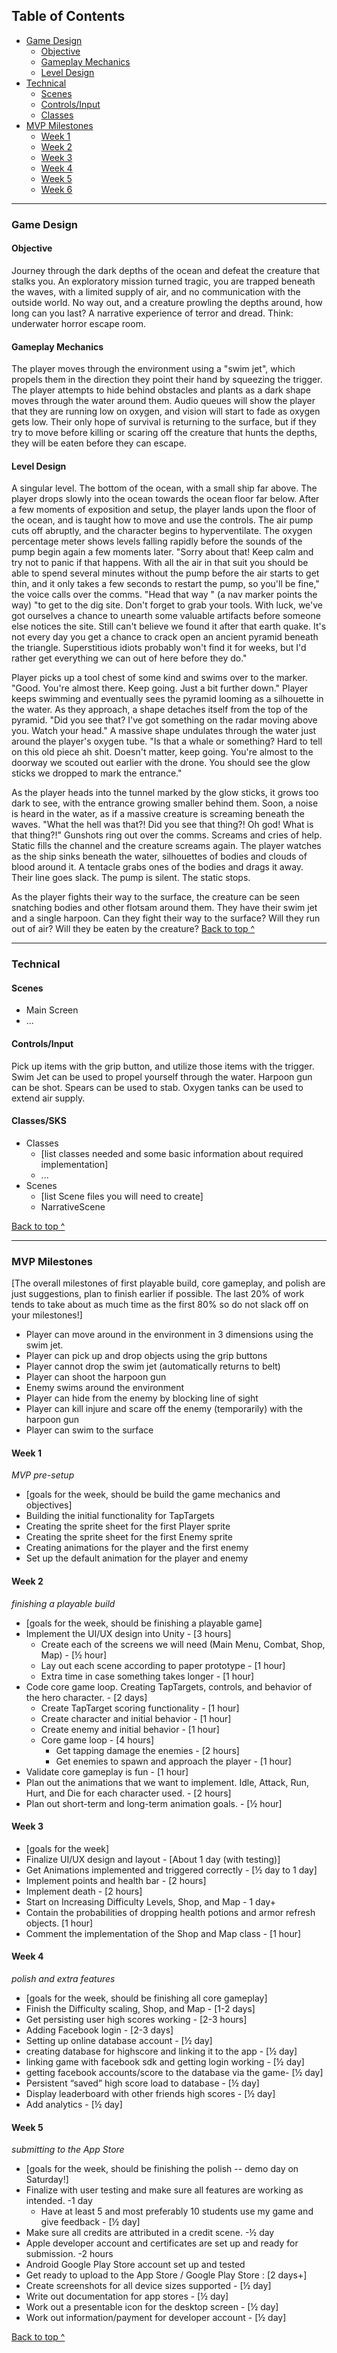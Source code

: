 ## Table of Contents
  * [Game Design](#game-design)
    * [Objective](#objective)
    * [Gameplay Mechanics](#gameplay-mechanics)
    * [Level Design](#level-design)
  * [Technical](#technical)
    * [Scenes](#scenes)
    * [Controls/Input](#controlsinput)
    * [Classes](#classessks)
  * [MVP Milestones](#mvp-milestones)
    * [Week 1](#week-1)
    * [Week 2](#week-2)
    * [Week 3](#week-3)
    * [Week 4](#week-4)
    * [Week 5](#week-5)
    * [Week 6](#week-6)

---

### Game Design

#### Objective
Journey through the dark depths of the ocean and defeat the creature that stalks you. An exploratory mission turned tragic, you are trapped beneath the waves, with a limited supply of air, and no communication with the outside world. No way out, and a creature prowling the depths around, how long can you last? A narrative experience of terror and dread. Think: underwater horror escape room.

#### Gameplay Mechanics
The player moves through the environment using a "swim jet", which propels them in the direction they point their hand by squeezing the trigger. The player attempts to hide behind obstacles and plants as a dark shape moves through the water around them. Audio queues will show the player that they are running low on oxygen, and vision will start to fade as oxygen gets low. Their only hope of survival is returning to the surface, but if they try to move before killing or scaring off the creature that hunts the depths, they will be eaten before they can escape.

#### Level Design
A singular level. The bottom of the ocean, with a small ship far above. The player drops slowly into the ocean towards the ocean floor far below. After a few moments of exposition and setup, the player lands upon the floor of the ocean, and is taught how to move and use the controls. The air pump cuts off abruptly, and the character begins to hyperventilate. The oxygen percentage meter shows levels falling rapidly before the sounds of the pump begin again a few moments later. "Sorry about that! Keep calm and try not to panic if that happens. With all the air in that suit you should be able to spend several minutes without the pump before the air starts to get thin, and it only takes a few seconds to restart the pump, so you'll be fine," the voice calls over the comms. "Head that way " (a nav marker points the way) "to get to the dig site. Don't forget to grab your tools. With luck, we've got ourselves a chance to unearth some valuable artifacts before someone else notices the site. Still can't believe we found it after that earth quake. It's not every day you get a chance to crack open an ancient pyramid beneath the triangle. Superstitious idiots probably won't find it for weeks, but I'd rather get everything we can out of here before they do."

Player picks up a tool chest of some kind and swims over to the marker. "Good. You're almost there. Keep going. Just a bit further down." Player keeps swimming and eventually sees the pyramid looming as a silhouette in the water. As they approach, a shape detaches itself from the top of the pyramid. "Did you see that? I've got something on the radar moving above you. Watch your head." A massive shape undulates through the water just around the player's oxygen tube. "Is that a whale or something? Hard to tell on this old piece ah shit. Doesn't matter, keep going. You're almost to the doorway we scouted out earlier with the drone. You should see the glow sticks we dropped to mark the entrance."

As the player heads into the tunnel marked by the glow sticks, it grows too dark to see, with the entrance growing smaller behind them. Soon, a noise is heard in the water, as if a massive creature is screaming beneath the waves. "What the hell was that?! Did you see that thing?! Oh god! What is that thing?!" Gunshots ring out over the comms. Screams and cries of help. Static fills the channel and the creature screams again. The player watches as the ship sinks beneath the water, silhouettes of bodies and clouds of blood around it. A tentacle grabs ones of the bodies and drags it away. Their line goes slack. The pump is silent. The static stops.

As the player fights their way to the surface, the creature can be seen snatching bodies and other flotsam around them. They have their swim jet and a single harpoon. Can they fight their way to the surface? Will they run out of air? Will they be eaten by the creature?
[Back to top ^](#)

---

### Technical

#### Scenes
* Main Screen
* ...

#### Controls/Input
Pick up items with the grip button, and utilize those items with the trigger. Swim Jet can be used to propel yourself through the water. Harpoon gun can be shot. Spears can be used to stab. Oxygen tanks can be used to extend air supply.

#### Classes/SKS
* Classes
  * [list classes needed and some basic information about required implementation]
  * ...
* Scenes
  * [list Scene files you will need to create]
  * NarrativeScene

[Back to top ^](#)

---

### MVP Milestones
[The overall milestones of first playable build, core gameplay, and polish are just suggestions, plan to finish earlier if possible. The last 20% of work tends to take about as much time as the first 80% so do not slack off on your milestones!]
* Player can move around in the environment in 3 dimensions using the swim jet.
* Player can pick up and drop objects using the grip buttons
* Player cannot drop the swim jet (automatically returns to belt)
* Player can shoot the harpoon gun
* Enemy swims around the environment
* Player can hide from the enemy by blocking line of sight
* Player can kill injure and scare off the enemy (temporarily) with the harpoon gun
* Player can swim to the surface

#### Week 1
_MVP pre-setup_
* [goals for the week, should be build the game mechanics and objectives]
* Building the initial functionality for TapTargets
* Creating the sprite sheet for the first Player sprite
* Creating the sprite sheet for the first Enemy sprite
* Creating animations for the player and the first enemy
* Set up the default animation for the player and enemy

#### Week 2
_finishing a playable build_
* [goals for the week, should be finishing a playable game]
* Implement the UI/UX design into Unity - [3 hours]
	* Create each of the screens we will need (Main Menu, Combat, Shop, Map) - [½ hour]
	* Lay out each scene according to paper prototype - [1 hour]
	* Extra time in case something takes longer - [1 hour]
* Code core game loop. Creating TapTargets, controls, and behavior of the hero character. - [2 days]
	* Create TapTarget scoring functionality - [1 hour]
	* Create character and initial behavior - [1 hour]
    * Create enemy and initial behavior - [1 hour]
	* Core game loop - [4 hours]
		* Get tapping damage the enemies	- [2 hours]
		* Get enemies to spawn and approach the player - [1 hour]
* Validate core gameplay is fun - [1 hour]
* Plan out the animations that we want to implement. Idle, Attack, Run, Hurt, and Die for each character used. - [2 hours]
* Plan out short-term and long-term animation goals. - [½ hour]

#### Week 3
* [goals for the week]
* Finalize UI/UX design and layout - [About 1 day (with testing)]
* Get Animations implemented and triggered correctly - [½ day to 1 day]
* Implement points and health bar - [2 hours]
* Implement death - [2 hours]
* Start on Increasing Difficulty Levels, Shop, and Map - 1 day+
* Contain the probabilities of dropping health potions and armor refresh objects. [1 hour]
* Comment the implementation of the Shop and Map class - [1 hour]

#### Week 4
_polish and extra features_
* [goals for the week, should be finishing all core gameplay]
* Finish the Difficulty scaling, Shop, and Map - [1-2 days]
* Get persisting user high scores working - [2-3 hours]
* Adding Facebook login - [2-3 days]
 * Setting up online database account - [½ day]
 * creating database for highscore and linking it to the app - [½ day]
 * linking game with facebook sdk and getting login working - [½ day]
 * getting facebook accounts/score to the database via the game- [½ day]
* Persistent “saved” high score load to database - [½ day]
* Display leaderboard with other friends high scores - [½ day]
* Add analytics - [½ day]

#### Week 5
_submitting to the App Store_
* [goals for the week, should be finishing the polish -- demo day on Saturday!]
* Finalize with user testing and make sure all features are working as intended. -1 day
	* Have at least 5 and most preferably 10 students use my game and give feedback - [½ day]
* Make sure all credits are attributed in a credit scene. -½ day
* Apple developer account and certificates are set up and ready for submission. -2 hours
* Android Google Play Store account set up and tested
* Get ready to upload to the App Store / Google Play Store : [2 days+]
* Create screenshots for all device sizes supported - [½ day]
* Write out documentation for app stores - [½ day]
* Work out a presentable icon for the desktop screen - [½ day]
* Work out information/payment for developer account - [½ day]

[Back to top ^](#)
